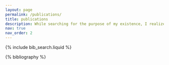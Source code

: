 ```yaml
---
layout: page
permalink: /publications/
title: publications
description: While searching for the purpose of my existence, I realized in the later part of my first year at university that my life would be meaningful if I could contribute to humanity through my discoveries. This realization marked the beginning of my journey into research. Initially, I worked on solid waste management to protect the environment during my early university days. However, I soon found myself drawn to the fascinating fields of AI & computer science. It has become my heartfelt desire to create something remarkable that can help humanity, change the world—something that could save lives and make people's lives easier. Here are some of my works throughout my university days
nav: true
nav_order: 2
---
```


<!-- _pages/publications.md -->

<!-- Bibsearch Feature -->

{% include bib_search.liquid %}

<div class="publications">

{% bibliography %}

</div>
